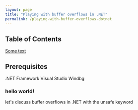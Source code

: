 ```yaml
---
layout: page
title: "Playing with buffer overflows in .NET"
permalink: /playing-with-buffer-overflows-dotnet
---
```

## Table of Contents
[Some text](#markdown-header-Prerequisites)

## Prerequisites
.NET Framework
Visual Studio
Windbg

### hello world!
let's discuss buffer overflows in .NET with the unsafe keyword
